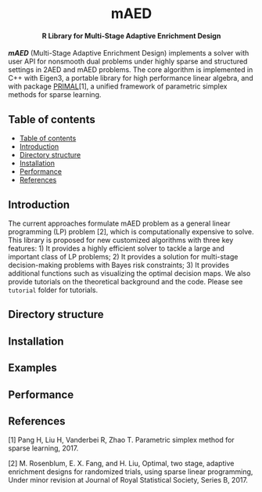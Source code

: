 <h1 align="center">mAED</h1>
<h4 align="center">R Library for Multi-Stage Adaptive Enrichment Design</h4>

___mAED___ (Multi-Stage Adaptive Enrichment Design) implements a solver with user API for nonsmooth dual problems under highly sparse and structured settings in 2AED and mAED problems. The core algorithm is implemented in C++ with Eigen3, a portable library for high performance linear algebra, and with package [PRIMAL](https://github.com/ShenQianli/primal)[1], a unified framework of parametric simplex methods for sparse learning. 

## Table of contents

- [Table of contents](#table-of-contents)
- [Introduction](#introduction)
- [Directory structure](#directory-structure)
- [Installation](#installation)
- [Performance](#performance)
- [References](#references)

## Introduction

The current approaches formulate mAED problem as a general linear programming (LP) problem [2], which is computationally expensive to solve. This library is proposed for new customized algorithms with three key features: 1) It provides a highly efficient solver to tackle a large and important class of LP problems; 2) It provides a solution for multi-stage decision-making problems with Bayes risk constraints; 3) It provides additional functions such as visualizing the optimal decision maps. We also provide tutorials on the theoretical background and the code. Please see ``tutorial`` folder for tutorials.

## Directory structure

## Installation

## Examples

## Performance

## References

[1] Pang H, Liu H, Vanderbei R, Zhao T. Parametric simplex method for sparse learning, 2017.

[2] M. Rosenblum, E. X. Fang, and H. Liu, Optimal, two stage, adaptive enrichment designs for randomized trials, using sparse linear programming, Under minor revision at Journal of Royal Statistical Society, Series B, 2017.


